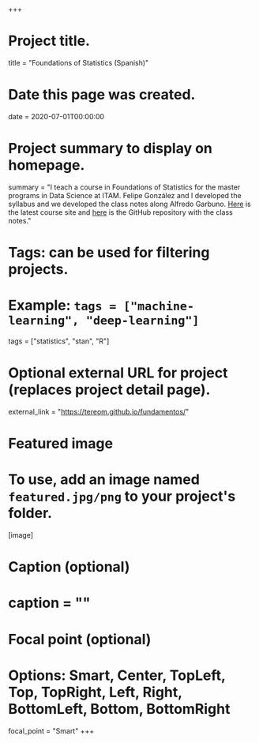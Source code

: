 +++
# Project title.
title = "Foundations of Statistics (Spanish)"

# Date this page was created.
date = 2020-07-01T00:00:00

# Project summary to display on homepage.
summary = "I teach a course in Foundations of Statistics for the master programs in Data Science at ITAM. Felipe González and I developed the syllabus and we developed the class notes along Alfredo Garbuno. [Here](https://tereom.github.io/fundamentos/) is the latest course site and [here](https://github.com/tereom/fundamentos) is the GitHub repository with the class notes."

# Tags: can be used for filtering projects.
# Example: `tags = ["machine-learning", "deep-learning"]`
tags = ["statistics", "stan", "R"]

# Optional external URL for project (replaces project detail page).
external_link = "https://tereom.github.io/fundamentos/"

# Featured image
# To use, add an image named `featured.jpg/png` to your project's folder. 
[image]
  # Caption (optional)
  # caption = ""

  # Focal point (optional)
  # Options: Smart, Center, TopLeft, Top, TopRight, Left, Right, BottomLeft, Bottom, BottomRight
  focal_point = "Smart"
+++
